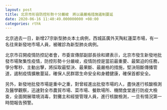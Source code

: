 ```yaml
---
layout: post
title: 北京市形容防控形勢十分嚴峻　將以最嚴格措施遏制蔓延
date: 2020-06-16 11:40:49.000000000 +08:00
categories: rthk
---
```


北京過去一日，新增27宗新型肺炎本土病例，西城區廣外天陶紅蓮菜市場，有一名往來新發地市場人員，被確診為新型肺炎病例。

北京市召開疫情防控記者會，市委宣傳部副部長徐和建表示，北京市發生新發地批發市場聚集性疫情，防控形勢十分嚴峻，疫情防控是當前最重要、最緊迫的任務，爭分奪秒、主動出擊，將採取最堅決、最果斷、最嚴格的措施，堅決阻斷傳播管道，遏制疫情擴散蔓延，確保人民群眾生命安全和身體健康，確保首都安全。

另外，新發地批發市場是重中之重，對曾經進出批發市場的人，盡快進行核酸檢測及醫學觀察，迅速對全市農貿市場、菜市場、餐飲場所、機關食堂進行防疫大檢查，全面開展環境消毒，對攤主和經營管理人員，進行核酸檢測，一旦有情況第一時間報告預警。
